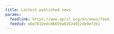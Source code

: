 ```yaml
---
title: Lastest published news
params:
  feedlink: https://www.april.org/en/news/feed
  feedid: a6e7612edc06659a63524912de9ef2b1
---
```

